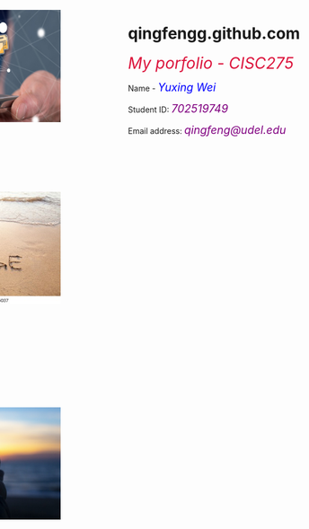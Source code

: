 # qingfengg.github.com
<html>
<style>
body
  {
    background-image:url(pexx.jpg);}
.BLUE {
  color: blue;
  font-size:140%;
}
.YELLOW{
  color: purple;
  font-size:140%
}
.Title{
  color:crimson;
  font-size:200%}
.second{ position: relative; right: 420px; bottom:240px}
.third{position: relative; bottom:150px; right:420px}
.forth{position: relative; right:420px}
  </style>
  <head>
    <em class="Title">My porfolio - CISC275</em>  
  </head>
  <body>  
    <p> 
      Name - <em class="BLUE">Yuxing Wei</em>
    </p>
    <p>
      Student ID: <em class="YELLOW">702519749</em>
    </p>
    <p>
      Email address: <em class="YELLOW">qingfeng@udel.edu</em>
    </p>
    <p class="second">
      <img src="central-repository-scaled.jpg" width="300" height="200" >
      <br><a href="https://github.com/QingFenGG/qingfengg.github.com" > <strong>My Github Repository</strong> </a>
    </p>
  <p class="third">
      <img src="change.jpg" width="300" height="200">
      <br><a href="https://qingfengg.github.io/changelog.html" > <strong>Change Log</strong> </a>
  </p>

  <p class="forth">
      <img src="future.jpg" width="300" height="200">
      <br><a href="https://qingfengg.github.io/TODO.html" > <strong>TODO</strong> </a>
  </p>
  </body>

  <script>
    var surname = prompt("Greetings friend, just enter everything you want to enter my portfolio!");
  </script>

</html>
